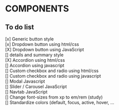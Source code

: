 <h1>COMPONENTS</h1>

<h2>To do list</h2>
[x] Generic button style <br>
[x] Dropdown button using html/css <br>
[X] Dropdown button using JavaScript <br>
[] details and summary style <br>
[X] Accordion using html/css <br>
[] Accordion using javascript <br>
[] Custom checkbox and radio using html/css <br>
[] Custom checkbox and radio using javascript <br>
[] Modal Javascript <br>
[] Slider / Carousel JavaScript <br>
[] Navtab JavaScript <br>
[] Change font-sizes from xp to em/rem (study) <br>
[] Standardize colors (default, focus, active, hover, ... <br>
